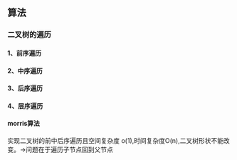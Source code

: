 ## 算法

### 二叉树的遍历

#### 1、前序遍历

#### 2、中序遍历

#### 3、后序遍历

#### 4、层序遍历

#### morris算法

实现二叉树的前中后序遍历且空间复杂度 o(1),时间复杂度O(n),二叉树形状不能改变。->问题在于遍历子节点回到父节点

